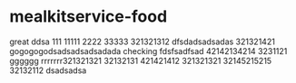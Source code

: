 # mealkitservice-food
great
ddsa
111
11111
2222
33333
321321312
dfsdadsadsadas
321321421
gogogogodsadsadsadsadada
checking
fdsfsadfsad
42142134214
3231121
gggggg
rrrrrrr321321321
32132131
421421412
321321321
32145215215
32132112
dsadsadsa
